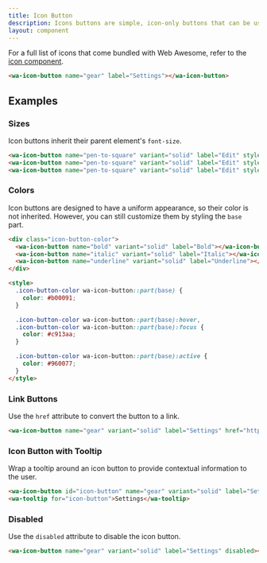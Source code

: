 ```yaml
---
title: Icon Button
description: Icons buttons are simple, icon-only buttons that can be used for actions and in toolbars.
layout: component
---
```


For a full list of icons that come bundled with Web Awesome, refer to the [icon component](/docs/components/icon).

```html {.example}
<wa-icon-button name="gear" label="Settings"></wa-icon-button>
```

## Examples

### Sizes

Icon buttons inherit their parent element's `font-size`.

```html {.example}
<wa-icon-button name="pen-to-square" variant="solid" label="Edit" style="font-size: 1.5rem;"></wa-icon-button>
<wa-icon-button name="pen-to-square" variant="solid" label="Edit" style="font-size: 2rem;"></wa-icon-button>
<wa-icon-button name="pen-to-square" variant="solid" label="Edit" style="font-size: 2.5rem;"></wa-icon-button>
```

### Colors

Icon buttons are designed to have a uniform appearance, so their color is not inherited. However, you can still customize them by styling the `base` part.

```html {.example}
<div class="icon-button-color">
  <wa-icon-button name="bold" variant="solid" label="Bold"></wa-icon-button>
  <wa-icon-button name="italic" variant="solid" label="Italic"></wa-icon-button>
  <wa-icon-button name="underline" variant="solid" label="Underline"></wa-icon-button>
</div>

<style>
  .icon-button-color wa-icon-button::part(base) {
    color: #b00091;
  }

  .icon-button-color wa-icon-button::part(base):hover,
  .icon-button-color wa-icon-button::part(base):focus {
    color: #c913aa;
  }

  .icon-button-color wa-icon-button::part(base):active {
    color: #960077;
  }
</style>
```

### Link Buttons

Use the `href` attribute to convert the button to a link.

```html {.example}
<wa-icon-button name="gear" variant="solid" label="Settings" href="https://example.com" target="_blank"></wa-icon-button>
```

### Icon Button with Tooltip

Wrap a tooltip around an icon button to provide contextual information to the user.

```html {.example}
<wa-icon-button id="icon-button" name="gear" variant="solid" label="Settings"></wa-icon-button>
<wa-tooltip for="icon-button">Settings</wa-tooltip>
```

### Disabled

Use the `disabled` attribute to disable the icon button.

```html {.example}
<wa-icon-button name="gear" variant="solid" label="Settings" disabled></wa-icon-button>
```
